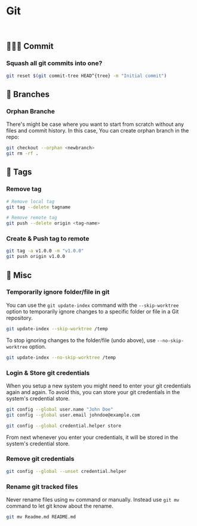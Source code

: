 # Git

<br>

## 👩🏻‍💻 Commit

### Squash all git commits into one?

```bash
git reset $(git commit-tree HEAD^{tree} -m "Initial commit")
```

## 🎋 Branches

### Orphan Branche

There's might be case where you want to start from scratch without any files and commit history. In this case, You can create orphan branch in the repo:

```bash
git checkout --orphan <newbranch>
git rm -rf .
```

## 🔖 Tags

### Remove tag

```bash
# Remove local tag
git tag --delete tagname

# Remove remote tag
git push --delete origin <tag-name>
```

### Create & Push tag to remote

```bash
git tag -a v1.0.0 -m "v1.0.0"
git push origin v1.0.0
```

## 🧮 Misc

### Temporarily ignore folder/file in git

You can use the `git update-index` command with the `--skip-worktree` option to temporarily ignore changes to a specific folder or file in a Git repository.

```bash
git update-index --skip-worktree /temp
```

To stop ignoring changes to the folder/file (undo above), use `--no-skip-worktree` option.

```bash
git update-index --no-skip-worktree /temp
```

### Login & Store git credentials

When you setup a new system you might need to enter your git credentials again and again. To avoid this, you can store your git credentials in the system's credential store.

```bash
git config --global user.name "John Doe"
git config --global user.email johndoe@example.com

git config --global credential.helper store
```

From next whenever you enter your credentials, it will be stored in the system's credential store.

### Remove git credentials

```bash
git config --global --unset credential.helper
```

### Rename git tracked files

Never rename files using `mv` command or manually. Instead use `git mv` command to let git know about the rename.

```bash
git mv Readme.md README.md
```
